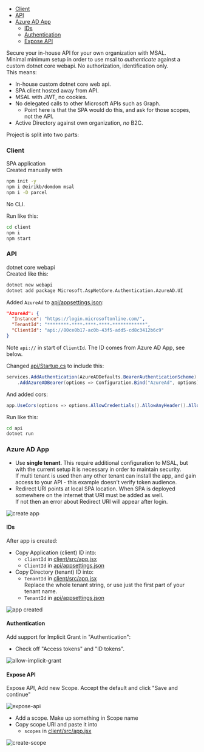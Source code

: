 <!-- START doctoc generated TOC please keep comment here to allow auto update -->
<!-- DON'T EDIT THIS SECTION, INSTEAD RE-RUN doctoc TO UPDATE -->

- [Client](#client)
- [API](#api)
- [Azure AD App](#azure-ad-app)
  - [IDs](#ids)
  - [Authentication](#authentication)
  - [Expose API](#expose-api)

<!-- END doctoc generated TOC please keep comment here to allow auto update -->

Secure your in-house API for your own organization with MSAL.  
Minimal minimum setup in order to use msal to _authenticate_ against a custom dotnet core webapi.
No authorization, identification only.  
This means:
  * In-house custom dotnet core web api.
  * SPA client hosted away from API.
  * MSAL with JWT, no cookies.
  * No delegated calls to other Microsoft APIs such as Graph.
    * Point here is that the SPA would do this, and ask for those scopes, not the API.
  * Active Directory against own organization, _no_ B2C.
    
    
Project is split into two parts:

### Client
SPA application  
Created manually with 

```bash
npm init -y
npm i @eirikb/domdom msal
npm i -D parcel
```

No CLI.

Run like this:

```bash
cd client
npm i
npm start
```


### API
dotnet core webapi  
Created like this:
```bash
dotnet new webapi
dotnet add package Microsoft.AspNetCore.Authentication.AzureAD.UI
```

Added `AzureAd` to [api/appsettings.json](api/appsettings.json):
```json 
"AzureAd": {
  "Instance": "https://login.microsoftonline.com/",
  "TenantId": "********-****-****-****-************",
  "ClientId": "api://80ce0b17-ac0b-43f5-add5-cd8c3412b6c9"
}
```

Note `api://` in start of `ClientId`. The ID comes from Azure AD App, see below.

Changed [api/Startup.cs](api/Startup.cs) to include this:

```c#
services.AddAuthentication(AzureADDefaults.BearerAuthenticationScheme)
    .AddAzureADBearer(options => Configuration.Bind("AzureAd", options));
```

And added cors:

```c#
app.UseCors(options => options.AllowCredentials().AllowAnyHeader().AllowAnyMethod().AllowAnyOrigin());
```

Run like this:

```bash
cd api
dotnet run
```


### Azure AD App

  * Use **single tenant**. This require additional configuration to MSAL, 
  but with the current setup it is necessary in order to maintain security.  
  If multi tenant is used then any other tenant can install the app, and gain
  access to your API - this example doesn't verify token audience. 
  * Redirect URI points at local SPA location. 
  When SPA is deployed somewhere on the internet that URI must be added as well.  
    If not then an error about Redirect URI will appear after login.
    
![create app](https://i.imgur.com/WABV4m9.png)

#### IDs
After app is created:
  * Copy Application (client) ID into:
    * `clientId` in [client/src/app.jsx](client/src/app.jsx)
    * `ClientId` in [api/appsettings.json](api/appsettings.json)
  * Copy Directory (tenant) ID into:
    * `TenantId` in [client/src/app.jsx](client/src/app.jsx)  
      Replace the whole tenant string, or use just the first part of your tenant name.
    * `TenantId` in [api/appsettings.json](api/appsettings.json)
    
![app created](https://i.imgur.com/B8ND9DH.png)

#### Authentication
Add support for Implicit Grant in "Authentication":
  * Check off "Access tokens" and "ID tokens".
    
![allow-implicit-grant](https://i.imgur.com/XwTzAIK.png)


#### Expose API
Expose API, Add new Scope. Accept the default and click "Save and continue"

![expose-api](https://i.imgur.com/9omjZPJ.png)

  * Add a scope. Make up something in Scope name
  * Copy scope URI and paste it into 
    * `scopes` in [client/src/app.jsx](client/src/app.jsx)
  
![create-scope](https://i.imgur.com/eqwRAqR.png)
